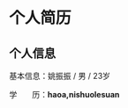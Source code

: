 # 个人简历
## 个人信息
基本信息：姚振振 / 男 / 23岁

学&nbsp;&nbsp;&nbsp;&nbsp;&nbsp;&nbsp;&nbsp;历：<b>haoa,nishuolesuan</b>